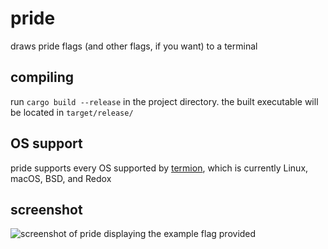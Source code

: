 # pride
draws pride flags (and other flags, if you want) to a terminal

## compiling
run `cargo build --release` in the project directory. the built executable will be located in `target/release/`

## OS support
pride supports every OS supported by [termion](https://crates.io/crates/termion), which is currently Linux, macOS, BSD, and Redox

## screenshot
![screenshot of pride displaying the example flag provided](https://raw.githubusercontent.com/notvelleda/pride/main/screenshot.png)
